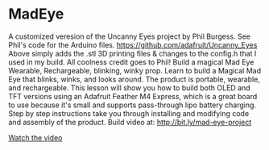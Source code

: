 # MadEye
A customized veresion of the Uncanny Eyes project by Phil Burgess. See Phil's code for the Arduino files. 
https://github.com/adafruit/Uncanny_Eyes
Above simply adds the .stl 3D printing files & changes to the config.h that I used in my build. All coolness credit goes to Phil!
Build a magical Mad Eye Wearable, Rechargeable, blinking, winky prop.
Learn to build a Magical Mad Eye that blinks, winks, and looks around. The product is portable, wearable, and rechargeable. This lesson will show you how to build both OLED and TFT versions using an Adafruit Feather M4 Express, which is a great board to use because it's small and supports pass-through lipo battery charging. Step by step instructions take you through installing and modifying code and assembly of the product.
Build video at: http://bit.ly/mad-eye-project

[Watch the video](https://github.com/user-attachments/assets/1e88e74a-75be-4d2d-bd13-03e026dbd904)
